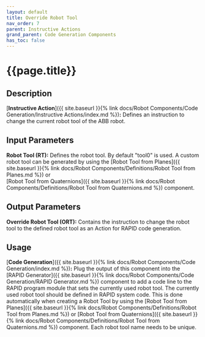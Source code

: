```yaml
---
layout: default
title: Override Robot Tool
nav_order: 7
parent: Instructive Actions
grand_parent: Code Generation Components
has_toc: false
---
```


# **{{page.title}}**

## **Description**

[**Instructive Action**]({{ site.baseurl }}{% link docs/Robot Components/Code Generation/Instructive Actions/index.md %})**:** 
Defines an instruction to change the current robot tool of the ABB robot.

## **Input Parameters**

**Robot Tool (RT):** Defines the robot tool. By default "tool0" is used. A custom robot tool can be generated by using the 
[Robot Tool from Planes]({{ site.baseurl }}{% link docs/Robot Components/Definitions/Robot Tool from Planes.md %}) or  
[Robot Tool from Quaternions]({{ site.baseurl }}{% link docs/Robot Components/Definitions/Robot Tool from Quaternions.md %}) component.

## **Output Parameters**

**Override Robot Tool (ORT):** Contains the instruction to change the robot tool to the defined robot tool as an Action for RAPID code generation.

## **Usage**

[**Code Generation**]({{ site.baseurl }}{% link docs/Robot Components/Code Generation/index.md %})**:** 
Plug the output of this component into the [RAPID Generator]({{ site.baseurl }}{% link docs/Robot Components/Code Generation/RAPID Generator.md %}) component 
to add a code line to the RAPID program module that sets the currently used robot tool. The currently used robot tool should be defined in RAPID system code. 
This is done automatically when creating a Robot Tool by using the [Robot Tool from Planes]({{ site.baseurl }}{% link docs/Robot Components/Definitions/Robot Tool from Planes.md %}) or 
[Robot Tool from Quaternions]({{ site.baseurl }}{% link docs/Robot Components/Definitions/Robot Tool from Quaternions.md %}) component. Each robot tool name needs to be unique.
